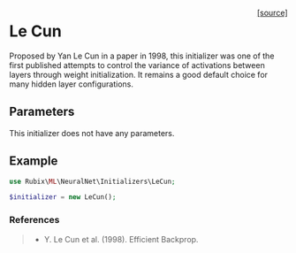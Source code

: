 <span style="float:right;"><a href="https://github.com/RubixML/RubixML/blob/master/src/NeuralNet/Initializers/LeCun.php">[source]</a></span>

# Le Cun
Proposed by Yan Le Cun in a paper in 1998, this initializer was one of the first published attempts to control the variance of activations between layers through weight initialization. It remains a good default choice for many hidden layer configurations.

## Parameters
This initializer does not have any parameters.

## Example
```php
use Rubix\ML\NeuralNet\Initializers\LeCun;

$initializer = new LeCun();
```

### References
>- Y. Le Cun et al. (1998). Efficient Backprop.